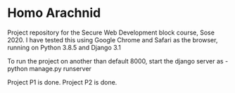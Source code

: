 # Homo Arachnid

Project repository for the Secure Web Development block course, Sose 2020.
I have tested this using Google Chrome and Safari as the browser, running on Python 3.8.5 and Django 3.1

To run the project on another <portNumber> than default 8000, start the django server as -
python manage.py runserver <portNumber>

Project P1 is done.
Project P2 is done.